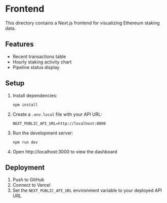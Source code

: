 # Frontend

This directory contains a Next.js frontend for visualizing Ethereum staking data.

## Features

- Recent transactions table
- Hourly staking activity chart
- Pipeline status display

## Setup

1. Install dependencies:
   ```
   npm install
   ```

2. Create a `.env.local` file with your API URL:
   ```
   NEXT_PUBLIC_API_URL=http://localhost:8000
   ```

3. Run the development server:
   ```
   npm run dev
   ```

4. Open http://localhost:3000 to view the dashboard

## Deployment

1. Push to GitHub
2. Connect to Vercel
3. Set the `NEXT_PUBLIC_API_URL` environment variable to your deployed API URL
